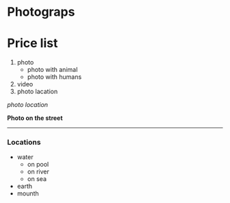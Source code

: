 # Photograps

# Price list

1. photo
    * photo with animal
    * photo with humans
2. video
3. photo lacation

*photo location*

**Photo on the street**

---
### Locations
+ water
     * on pool
     * on river
     * on sea
+ earth
+ mounth